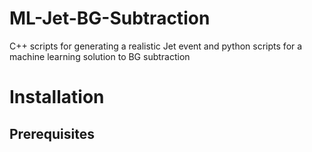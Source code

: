 # ML-Jet-BG-Subtraction
C++ scripts for generating a realistic Jet event and python scripts for a machine learning solution to BG subtraction

# Installation
## Prerequisites
